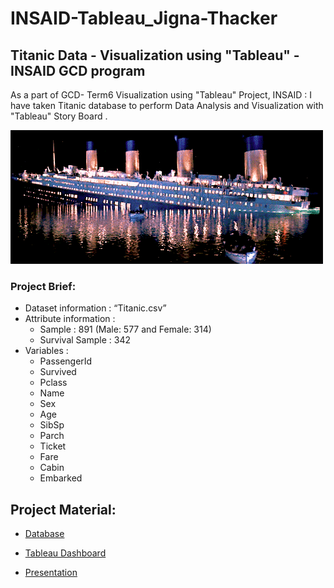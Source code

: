 # INSAID-Tableau_Jigna-Thacker
## Titanic Data - Visualization using "Tableau" - INSAID GCD program
As a part of GCD- Term6 Visualization using "Tableau" Project, INSAID : I have taken Titanic database to perform Data Analysis and Visualization with "Tableau" Story Board .

![image.gif](https://github.com/jmps967/INSAID-COURSE-PROJECTS/blob/main/TABLEAU/9e53f1d8cbb9c612-.gif)

### Project Brief:
- Dataset information : “Titanic.csv” 
- Attribute information :
  - Sample : 891 (Male: 577 and Female: 314)
  - Survival Sample : 342 
- Variables :
  - PassengerId
  - Survived
  - Pclass
  - Name
  - Sex
  - Age
  - SibSp
  - Parch
  - Ticket
  - Fare
  - Cabin
  - Embarked

## Project Material:

- [Database](https://github.com/jmps967/INSAID-COURSE-PROJECTS/blob/main/TABLEAU/Titanic.csv)

- [Tableau Dashboard](https://public.tableau.com/profile/j.t7898#!/vizhome/Project_Term6_Tableau_JignaThacker/TheTitanicStory )

- [Presentation](https://github.com/jmps967/INSAID-COURSE-PROJECTS/blob/main/TABLEAU/Project-4(Tableau)_Jigna%20Thacker-Fin.ppsx)

